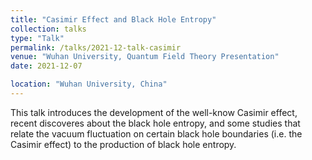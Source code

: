 ```yaml
---
title: "Casimir Effect and Black Hole Entropy"
collection: talks
type: "Talk"
permalink: /talks/2021-12-talk-casimir
venue: "Wuhan University, Quantum Field Theory Presentation"
date: 2021-12-07

location: "Wuhan University, China"
---
```


This talk introduces the development of the well-know Casimir effect, recent discoveres about the black hole entropy, and some studies that relate the vacuum fluctuation on certain black hole boundaries (i.e. the Casimir effect) to the production of black hole entropy.
